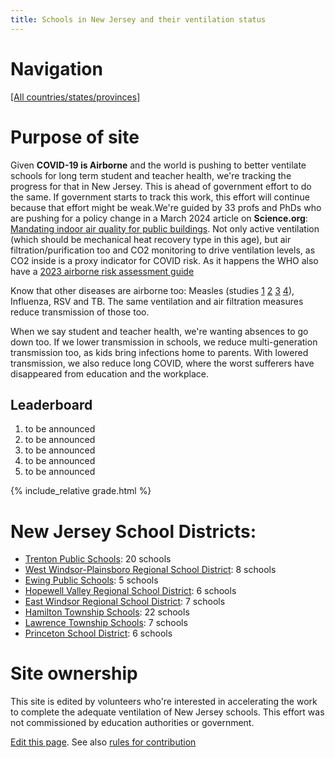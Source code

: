 ```yaml
---
title: Schools in New Jersey and their ventilation status
---
```


# Navigation

[[All countries/states/provinces]](..)

# Purpose of site

Given **COVID-19 is Airborne** and the world is pushing to better ventilate schools for long term student and teacher health, we're tracking the progress for that in New Jersey. This is ahead of government effort to do the same. If government starts to track this work, this effort will continue because that effort might be weak.We're guided by 33 profs and PhDs who are pushing for a policy change in a March 2024 article on **Science.org**: [Mandating indoor air quality for public buildings](https://drive.google.com/file/d/16l_IH47cQtC7fFuafvHca7ORNVGITxx8/view). Not only active ventilation (which should be mechanical heat recovery type in this age), but air filtration/purification too and CO2 monitoring to drive ventilation levels, as CO2 inside is a proxy indicator for COVID risk. As it happens the WHO also have a [2023 airborne risk assessment guide](https://iris.who.int/handle/10665/376346)

Know that other diseases are airborne too: Measles (studies [1](https://www.ncbi.nlm.nih.gov/pmc/articles/PMC2810934/pdf/10982072.pdf) [2](https://www.ncbi.nlm.nih.gov/pmc/articles/PMC3880795/pdf/nihms532643.pdf) [3](https://pubmed.ncbi.nlm.nih.gov/31257413/) [4](https://www.sciencedirect.com/science/article/pii/S0196655316305363)), Influenza, RSV and TB. The same ventilation and air filtration measures reduce transmission of those too.

 When we say student and teacher health, we're wanting absences to go down too. If we lower transmission in schools, we reduce multi-generation transmission too, as kids bring infections home to parents. With lowered transmission, we also reduce long COVID, where the worst sufferers have disappeared from education and the workplace.


## Leaderboard

1. to be announced
2. to be announced
3. to be announced
4. to be announced
5. to be announced

{% include_relative grade.html %}

# New Jersey School Districts:

- [Trenton Public Schools](Trenton_Public_Schools/): 20 schools
- [West Windsor-Plainsboro Regional School District](West_Windsor-Plainsboro_Regional_School_District/): 8 schools
- [Ewing Public Schools](Ewing_Public_Schools/): 5 schools
- [Hopewell Valley Regional School District](Hopewell_Valley_Regional_School_District/): 6 schools
- [East Windsor Regional School District](East_Windsor_Regional_School_District/): 7 schools
- [Hamilton Township Schools](Hamilton_Township_Schools/): 22 schools
- [Lawrence Township Schools](Lawrence_Township_Schools/): 7 schools
- [Princeton School District](Princeton_School_District/): 6 schools


# Site ownership

This site is edited by volunteers who're interested in accelerating the work to complete the adequate ventilation of New Jersey schools. This effort was not commissioned by education authorities or government.

[Edit this page](https://github.com/ventilate-schools/NJ/edit/main/index.md). See also [rules for contribution](./contribution_rules/)
